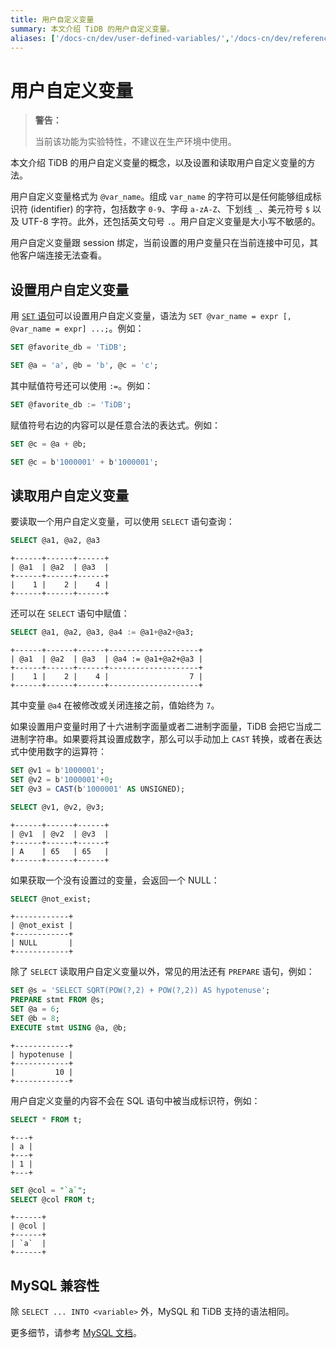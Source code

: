 ```yaml
---
title: 用户自定义变量
summary: 本文介绍 TiDB 的用户自定义变量。
aliases: ['/docs-cn/dev/user-defined-variables/','/docs-cn/dev/reference/sql/language-structure/user-defined-variables/']
---
```


# 用户自定义变量

> **警告：**
>
> 当前该功能为实验特性，不建议在生产环境中使用。

本文介绍 TiDB 的用户自定义变量的概念，以及设置和读取用户自定义变量的方法。

用户自定义变量格式为 `@var_name`。组成 `var_name` 的字符可以是任何能够组成标识符 (identifier) 的字符，包括数字 `0-9`、字母 `a-zA-Z`、下划线 `_`、美元符号 `$` 以及 UTF-8 字符。此外，还包括英文句号 `.`。用户自定义变量是大小写不敏感的。

用户自定义变量跟 session 绑定，当前设置的用户变量只在当前连接中可见，其他客户端连接无法查看。

## 设置用户自定义变量

用 [`SET` 语句](/sql-statements/sql-statement-set-variable.md)可以设置用户自定义变量，语法为 `SET @var_name = expr [, @var_name = expr] ...;`。例如：

```sql
SET @favorite_db = 'TiDB';
```

```sql
SET @a = 'a', @b = 'b', @c = 'c';
```

其中赋值符号还可以使用 `:=`。例如：

```sql
SET @favorite_db := 'TiDB';
```

赋值符号右边的内容可以是任意合法的表达式。例如：

```sql
SET @c = @a + @b;
```

```sql
SET @c = b'1000001' + b'1000001';
```

## 读取用户自定义变量

要读取一个用户自定义变量，可以使用 `SELECT` 语句查询：

```sql
SELECT @a1, @a2, @a3
```

```
+------+------+------+
| @a1  | @a2  | @a3  |
+------+------+------+
|    1 |    2 |    4 |
+------+------+------+
```

还可以在 `SELECT` 语句中赋值：

```sql
SELECT @a1, @a2, @a3, @a4 := @a1+@a2+@a3;
```

```
+------+------+------+--------------------+
| @a1  | @a2  | @a3  | @a4 := @a1+@a2+@a3 |
+------+------+------+--------------------+
|    1 |    2 |    4 |                  7 |
+------+------+------+--------------------+
```

其中变量 `@a4` 在被修改或关闭连接之前，值始终为 `7`。

如果设置用户变量时用了十六进制字面量或者二进制字面量，TiDB 会把它当成二进制字符串。如果要将其设置成数字，那么可以手动加上 `CAST` 转换，或者在表达式中使用数字的运算符：

```sql
SET @v1 = b'1000001';
SET @v2 = b'1000001'+0;
SET @v3 = CAST(b'1000001' AS UNSIGNED);
```

```sql
SELECT @v1, @v2, @v3;
```

```
+------+------+------+
| @v1  | @v2  | @v3  |
+------+------+------+
| A    | 65   | 65   |
+------+------+------+
```

如果获取一个没有设置过的变量，会返回一个 NULL：

```sql
SELECT @not_exist;
```

```
+------------+
| @not_exist |
+------------+
| NULL       |
+------------+
```

除了 `SELECT` 读取用户自定义变量以外，常见的用法还有 `PREPARE` 语句，例如：

```sql
SET @s = 'SELECT SQRT(POW(?,2) + POW(?,2)) AS hypotenuse';
PREPARE stmt FROM @s;
SET @a = 6;
SET @b = 8;
EXECUTE stmt USING @a, @b;
```

```
+------------+
| hypotenuse |
+------------+
|         10 |
+------------+
```

用户自定义变量的内容不会在 SQL 语句中被当成标识符，例如：

```sql
SELECT * FROM t;
```

```
+---+
| a |
+---+
| 1 |
+---+
```

```sql
SET @col = "`a`";
SELECT @col FROM t;
```

```
+------+
| @col |
+------+
| `a`  |
+------+
```

## MySQL 兼容性

除 `SELECT ... INTO <variable>` 外，MySQL 和 TiDB 支持的语法相同。

更多细节，请参考 [MySQL 文档](https://dev.mysql.com/doc/refman/8.0/en/user-variables.html)。
